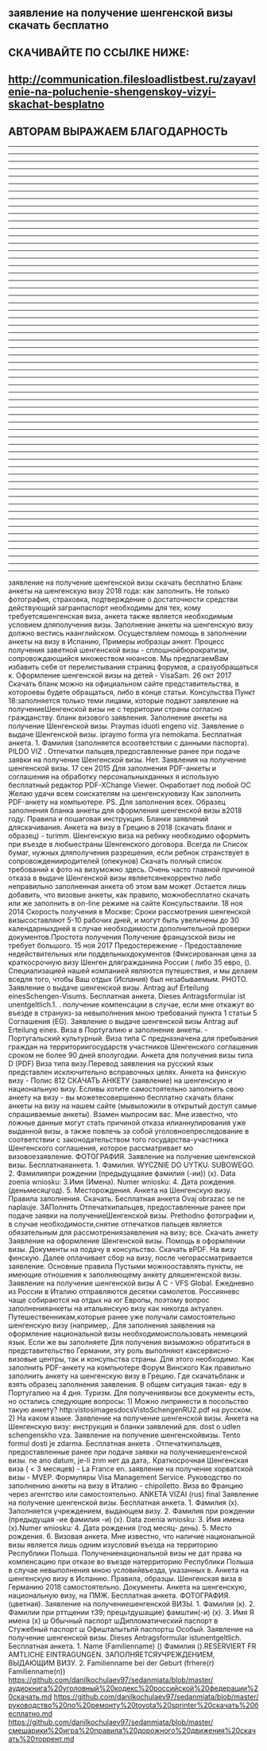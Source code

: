 заявление на получение шенгенской визы скачать бесплатно
--------------------------------------------------
СКАЧИВАЙТЕ ПО ССЫЛКЕ НИЖЕ:
--------------------------------------------------
http://communication.filesloadlistbest.ru/zayavlenie-na-poluchenie-shengenskoy-vizyi-skachat-besplatno
--------------------------------------------------
АВТОРАМ ВЫРАЖАЕМ БЛАГОДАРНОСТЬ
--------------------------------------------------
--------------------------------------------------
--------------------------------------------------
--------------------------------------------------
--------------------------------------------------
--------------------------------------------------
--------------------------------------------------
--------------------------------------------------
--------------------------------------------------
--------------------------------------------------
--------------------------------------------------
--------------------------------------------------
--------------------------------------------------
--------------------------------------------------
--------------------------------------------------
--------------------------------------------------
--------------------------------------------------
--------------------------------------------------
--------------------------------------------------
--------------------------------------------------
--------------------------------------------------
--------------------------------------------------
--------------------------------------------------
--------------------------------------------------
--------------------------------------------------
--------------------------------------------------
--------------------------------------------------
--------------------------------------------------
--------------------------------------------------
--------------------------------------------------
--------------------------------------------------
--------------------------------------------------
--------------------------------------------------
--------------------------------------------------
--------------------------------------------------
--------------------------------------------------
--------------------------------------------------
--------------------------------------------------
--------------------------------------------------
--------------------------------------------------
--------------------------------------------------
--------------------------------------------------
--------------------------------------------------
--------------------------------------------------
--------------------------------------------------
--------------------------------------------------
--------------------------------------------------
--------------------------------------------------
--------------------------------------------------
--------------------------------------------------
--------------------------------------------------
--------------------------------------------------
--------------------------------------------------
--------------------------------------------------
--------------------------------------------------
--------------------------------------------------
--------------------------------------------------
--------------------------------------------------
--------------------------------------------------
заявление на получение шенгенской визы скачать бесплатно Бланк анкеты на шенгенскую визу 2018 года: как заполнить. Не только фотография, страховка, подтверждение о достаточности средстви действующий загранпаспорт необходимы для тех, кому требуетсяшенгенская виза, анкета также является необходимым условием дляполучения визы. Заполнение анкеты на шенгенскую визу должно вестись наанглийском. Осуществляем помощь в заполнении анкеты на визу в Испанию, Примеры иобразцы анкет.  Процесс получения заветной шенгенской визы - сплошнойбюрократизм, сопровождающийся множеством нюансов. Мы предлагаемВам избавить себя от перелистывания страниц форумов, а сразуобращаться к. Оформление шенгенской визы на детей - VisaSam. 26 окт 2017  Скачать бланк можно на официальном сайте представительства, в котороевы будете обращаться, либо в конце статьи. Консульства  Пункт 18:заполняется только теми лицами, которые подают заявление на получениеШенгенской визы не с территории страны согласно гражданству. бланк визового заявления. Заполнение анкеты на получение Шенгенской визы. Praymas iduoti engeno viz. Заявление о выдаче Шенгенской визы. ipraymo forma yra nemokama. Бесплатная анкета. 1. Фамилия (заполняeтся всоответствии с данными паспорта). PILDO VIZ . Отпечатки пальцев,предоставленные ранее при подаче заявки на получение Шенгенской визы. Нет. Заявления на получение шенгенской визы. 17 сен 2015  Для заполнения PDF-анкеты и соглашения на обработку персональныхданных я использую бесплатный редактор PDF-XChange Viewer. Онработает под любой ОС  Желаю удачи всем соискателям на шенгенскуювизу Как заполнить PDF-анкету на компьютере. PS. Для заполнения всех. Образец заполнения бланка анкеты для оформления шенгенской визы в2018 году. Правила и пошаговая инструкция. Бланки заявлений дляскачивания.
Анкета на визу в Грецию в 2018 (скачать бланк и образец) - turimm. Шенгенскую виза на ребнку необходимо оформить при въезде в любыестраны Шенгенского договора. Всегда ли  Список бумаг, нужных дляполучения разрешения, если ребнок странствует в сопровожденииродителей (опекунов)  Скачать полный список требований к фото на визуможно здесь. Очень часто главной причиной отказа в выдаче Шенгенской визы являетсянекорректно либо неправильно заполненная анкета  об этом вам может .Остается лишь добавить, что визовые анкеты, как правило, можнобесплатно скачать или же заполнить в on-line режиме на сайте Консульстваили. 18 ноя 2014  Скорость получения в Москве: Сроки рассмотрения шенгенской визысоставляют 5-10 рабочих дней, и могут быть увеличены до 30 календарныхдней в случае необходимости дополнительной проверки документов.Простота получения Получение французской визы не требует большого. 15 ноя 2017  Предостережение - Предоставление недействительных или поддельныхдокументов (Фиксированная цена за краткосрочную визу Шенген длягражданина России ( либо 35 евро, (). Специализацией нашей компанией являются путешествия, и мы делаем вседля того, чтобы Ваш отдых (Испания) был незабываемым. PHOTO. Заявление о выдаче шенгенской визы. Antrag auf Erteilung einesSchengen-Visums. Бесплатная анкета. Dieses Antragsformular ist unentgeltlich.1. . получение компенсации в случае, если мне откажут во въезде в странуиз-за невыполнения мною требований пункта 1 статьи 5 Соглашения (EG). Заявление о выдаче шенгенской визы Antrag auf Erteilung eines. Виза в Португалию и заполнение анкеты. - Португальский культурный. Виза типа C предназначена для пребывания граждан на территориигосударств  участников Шенгенского соглашения сроком не более 90 дней вполугодии. Анкета для получения визы типа D (PDF) Виза типа  визу.Перевод заявления на русский язык представлен исключительно всправочных целях. Анкета на финскую визу - Полис 812
СКАЧАТЬ АНКЕТУ (заявление) на шенгенскую и национальную визу. Есливы хотите самостоятельно заполнить свою анкету на визу - вы можетесовершенно бесплатно скачать бланк анкеты на визу на нашем сайте (мывыложили в открытый доступ самые спрашиваемые анкеты). Взамен мыпросим вас. Мне известно, что ложные данные могут стать причиной отказа илианнулирования уже выданной визы, а также повлечь за собой уголовноепреследование в соответствии с законодательством того государства-участника Шенгенского соглашения, которое рассматривает мо визовоезаявление. ФОТОГРАФИЯ. Заявление на получение шенгенской визы. Бесплатнаяанкета. 1. Фамилия. WYCZNIE DO UYTKU. SUBOWEGO. 2. Фамилияпри рождении (предыдущаяие фамилия (-ии)) (x). Data zoenia wniosku: 3.Имя (Имена). Numer wniosku: 4. Дата рождения. (деньмесяцгод). 5. Месторождения. Анкета на Шенгенскую визу. Правила заполнения. Скачать. Бесплатная анкета Ovaj obrazac se ne naplauje. ЗАПолнять  Отпечаткипальцев, предоставленные ранее при подаче заявки на получениеШенгенской визы. Prethodno  фотографии и, в случае необходимости,снятие отпечатков пальцев является обязательным для рассмотрениязаявления на визу; все. Скачать анкету Заявление на оформление Шенгенской визы. Помощь в оформлении визы. Документы на подачу в консульство. Скачать вPDF. На визу финскую.  Далее оплачивает сбор на визу, после чегорассматривается заявление. Основные правила  Пустыми можнооставлять пункты, не имеющие отношения к заполняющему анкету дляшенгенской визы. Заявление на получение шенгенской визы A C - VFS Global. Ежедневно из России в Италию отправляются десятки самолетов. Россияневс чаще собираются на отдых на юг Европы, поэтому вопрос заполненияанкеты на итальянскую визу как никогда актуален. Путешественникам,которые ранее уже получали самостоятельно шенгенскую визу (например,. Для заполнения заявления на оформление национальной визы необходимоиспользовать немецкий язык. Если же вы заполняете  Для получения визыможно обратиться в представительство Германии, эту роль выполняют каксервисно-визовые центры, так и консульства страны. Для этого необходимо. Как заполнить PDF-анкету на компьютере  Форум Винского
Как правильно заполнить анкету на шенгенскую визу в Грецию. Где скачатьбланк и взять образец заполнения заявления. В общем ситуация такая- еду в Португалию на 4 дня. Туризм. Для получениявизы все документы есть, но остались следующие вопросы: 1) Можно липринести в посольство такую анкету? http:vistosimagesdocsVistoSchengenRU2.pdf на русском. 2) На каком языке. Заявление на получение шенгенской визы. Анкета на Шенгенскую визу: инструкция и бланки заявлений для. dost o udlen schengenskho vza. Заявление на получение шенгенскойвизы. Tento formul dosti je zdarma. Бесплатная анкета . Отпечаткипальцев, предоставленные ранее при подаче заявки на получениешенгенской визы.  ne  ano datum, je-li znm  нет да дата,. Краткосрочная Шенгенская виза ( < 3 месяцев) - La France en. заявление на получение хорватской визы - MVEP. Формуляры  Visa Management Service. Руководство по заполнению анкеты на визу в Италию - chipolletto. Виза во Францию  через агентство или самостоятельно. ANKETA VIZAI (rus) final
Заявление на получение шенгенской визы. Бесплатная анкета. 1. Фамилия (х). Заполняется учреждением, выдающем визу. 2. Фамилия при рождении (предыдущая -ие фамилия  -и) (х). Data zoenia wniosku: 3. Имя  имена (х).Numer wniosku: 4. Дата рождения (год месяц- день). 5. Место рождения. 6. Визовая анкета. Мне известно, что наличие национальной визы является лишь одним изусловий въезда на территорию Республики Польша. Получениенациональной визы не дат права на компенсацию при отказе во въезде натерриторию Республики Польша в случае невыполнения мною условийвъезда, указанных в. Анкета на шенгенскую визу в Испанию. Правила, образцы. Шенгенская виза в Германию 2018 самостоятельно. Документы. Анкета на шенгенскую, национальную визу, на ПМЖ. Бесплатная анкета. ФОТОГРАФИЯ. (цветная). Заявление на получениешенгенской ВИЗЫ. 1. Фамилия (к). 2. Фамилии при рттщении т39; прецьтдушащие) фамштин(-и) (х). 3. Имя Я имена (х) ш Обычный паспорт шДипломатический паспорт в Стужебный паспорт ш Офишталытьпй паспортш Особый. Заявление на получение шенгенской визы. Dieses Antragsformular istunentgeltlich. Бесплатная анкета. 1. Name (Familienname) () Фамилия ().RESERVIERT FR AMTLICHE EINTRAGUNGEN. ЗАПОЛНЯЕТСЯУЧРЕЖДЕНИЕМ, ВЫДАЮЩИМ ВИЗУ. 2. Familienname bei der Geburt (frhere(r) Familienname(n))
https://github.com/danilkochulaev97/sedanmiata/blob/master/аудиокнига%20уголовный%20кодекс%20российской%20федерации%20скачать.md
https://github.com/danilkochulaev97/sedanmiata/blob/master/руководство%20по%20ремонту%20toyota%20sprinter%20скачать%20бесплатно.md
https://github.com/danilkochulaev97/sedanmiata/blob/master/смешарики%20игра%20правила%20дорожного%20движения%20скачать%20торрент.md